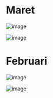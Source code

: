 # Maret

![image](https://github.com/user-attachments/assets/53a21ce7-5501-49f1-9f97-1289b13cb656)

![image](https://github.com/user-attachments/assets/fbc891f5-b04e-4496-ab3d-b0a578d6110c)


# Februari 

![image](https://github.com/user-attachments/assets/bec28dac-d4c3-4d62-9819-2cbfe1b9c276)

![image](https://github.com/user-attachments/assets/bf91160d-2ed7-4f76-9dbe-f6f9845b8242)
